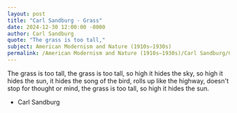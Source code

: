 ```yaml
---
layout: post
title: "Carl Sandburg - Grass"
date: 2024-12-30 12:00:00 -0000
author: Carl Sandburg
quote: "The grass is too tall,"
subject: American Modernism and Nature (1910s–1930s)
permalink: /American Modernism and Nature (1910s–1930s)/Carl Sandburg/Carl Sandburg - Grass
---
```


The grass is too tall,
the grass is too tall,
so high it hides the sky,
so high it hides the sun,
it hides the song of the bird,
rolls up like the highway,
doesn't stop for thought or mind,
the grass is too tall,
so high it hides the sun.

- Carl Sandburg
